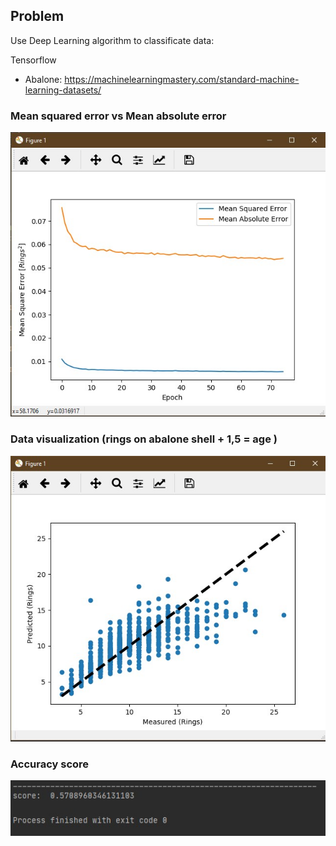 ## Problem
Use Deep Learning algorithm to classificate data:

Tensorflow
- Abalone: https://machinelearningmastery.com/standard-machine-learning-datasets/

### Mean squared error vs Mean absolute error
<img src="https://github.com/emttiew/NAI-PJATK/blob/master/Abalone-tensorflow/mse-vs-mae.jpg">

### Data visualization (rings on abalone shell + 1,5 = age )
<img src="https://github.com/emttiew/NAI-PJATK/blob/master/Abalone-tensorflow/visualization.jpg">

### Accuracy score
<img src="https://github.com/emttiew/NAI-PJATK/blob/master/Abalone-tensorflow/accuracy.jpg">
